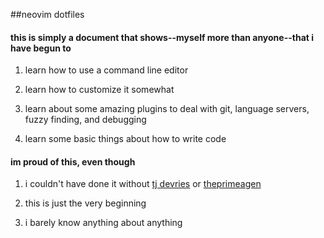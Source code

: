 ##neovim dotfiles

#### this is simply a document that shows--myself more than anyone--that i have begun to

1. learn how to use a command line editor

2. learn how to customize it somewhat

3. learn about some amazing plugins to deal with git, language servers, fuzzy finding, and debugging

4. learn some basic things about how to write code

#### im proud of this, even though

1. i couldn't have done it without [tj devries](https://github.com/tjdevries) or [theprimeagen](https://github.com/ThePrimeagen)

2. this is just the very beginning

3. i barely know anything about anything
